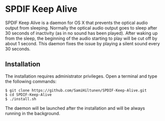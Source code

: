 # SPDIF Keep Alive
SPDIF Keep Alive is a daemon for OS X that prevents the optical audio output from sleeping. Normally the optical audio output goes to sleep after 30 seconds of inactivity (as in no sound has been played). After waking up from the sleep, the beginning of the audio starting to play will be cut off by about 1 second. This daemon fixes the issue by playing a silent sound every 30 seconds.

## Installation

The installation requires administrator privileges. Open a terminal and type the following commands:
```Batchfile
$ git clone https://github.com/SamiHiltunen/SPDIF-Keep-Alive.git
$ cd SPDIF-Keep-Alive
$ ./install.sh
```

The daemon will be launched after the installation and will be always running in the background. 